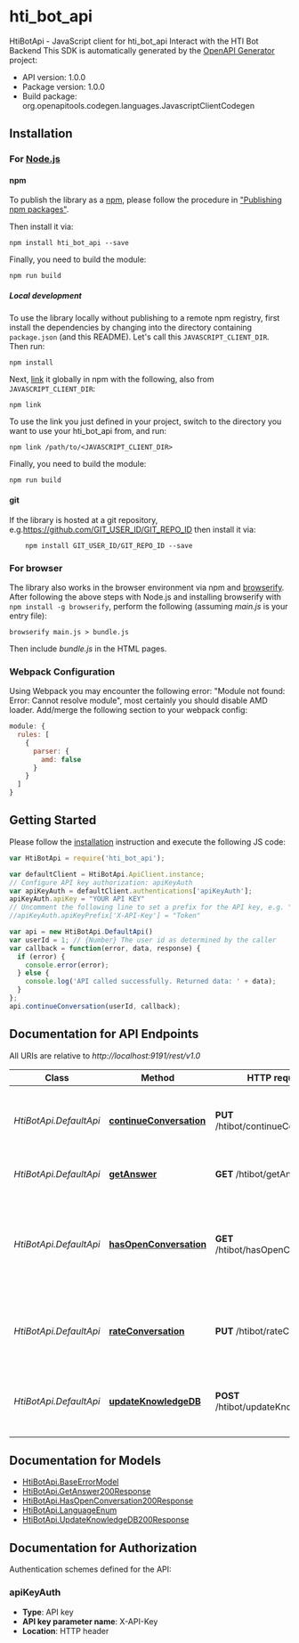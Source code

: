 # hti_bot_api

HtiBotApi - JavaScript client for hti_bot_api
Interact with the HTI Bot Backend
This SDK is automatically generated by the [OpenAPI Generator](https://openapi-generator.tech) project:

- API version: 1.0.0
- Package version: 1.0.0
- Build package: org.openapitools.codegen.languages.JavascriptClientCodegen

## Installation

### For [Node.js](https://nodejs.org/)

#### npm

To publish the library as a [npm](https://www.npmjs.com/), please follow the procedure in ["Publishing npm packages"](https://docs.npmjs.com/getting-started/publishing-npm-packages).

Then install it via:

```shell
npm install hti_bot_api --save
```

Finally, you need to build the module:

```shell
npm run build
```

##### Local development

To use the library locally without publishing to a remote npm registry, first install the dependencies by changing into the directory containing `package.json` (and this README). Let's call this `JAVASCRIPT_CLIENT_DIR`. Then run:

```shell
npm install
```

Next, [link](https://docs.npmjs.com/cli/link) it globally in npm with the following, also from `JAVASCRIPT_CLIENT_DIR`:

```shell
npm link
```

To use the link you just defined in your project, switch to the directory you want to use your hti_bot_api from, and run:

```shell
npm link /path/to/<JAVASCRIPT_CLIENT_DIR>
```

Finally, you need to build the module:

```shell
npm run build
```

#### git

If the library is hosted at a git repository, e.g.https://github.com/GIT_USER_ID/GIT_REPO_ID
then install it via:

```shell
    npm install GIT_USER_ID/GIT_REPO_ID --save
```

### For browser

The library also works in the browser environment via npm and [browserify](http://browserify.org/). After following
the above steps with Node.js and installing browserify with `npm install -g browserify`,
perform the following (assuming *main.js* is your entry file):

```shell
browserify main.js > bundle.js
```

Then include *bundle.js* in the HTML pages.

### Webpack Configuration

Using Webpack you may encounter the following error: "Module not found: Error:
Cannot resolve module", most certainly you should disable AMD loader. Add/merge
the following section to your webpack config:

```javascript
module: {
  rules: [
    {
      parser: {
        amd: false
      }
    }
  ]
}
```

## Getting Started

Please follow the [installation](#installation) instruction and execute the following JS code:

```javascript
var HtiBotApi = require('hti_bot_api');

var defaultClient = HtiBotApi.ApiClient.instance;
// Configure API key authorization: apiKeyAuth
var apiKeyAuth = defaultClient.authentications['apiKeyAuth'];
apiKeyAuth.apiKey = "YOUR API KEY"
// Uncomment the following line to set a prefix for the API key, e.g. "Token" (defaults to null)
//apiKeyAuth.apiKeyPrefix['X-API-Key'] = "Token"

var api = new HtiBotApi.DefaultApi()
var userId = 1; // {Number} The user id as determined by the caller
var callback = function(error, data, response) {
  if (error) {
    console.error(error);
  } else {
    console.log('API called successfully. Returned data: ' + data);
  }
};
api.continueConversation(userId, callback);

```

## Documentation for API Endpoints

All URIs are relative to *http://localhost:9191/rest/v1.0*

Class | Method | HTTP request | Description
------------ | ------------- | ------------- | -------------
*HtiBotApi.DefaultApi* | [**continueConversation**](docs/DefaultApi.md#continueConversation) | **PUT** /htibot/continueConversation | Requests further conversation in the ongoing conversation
*HtiBotApi.DefaultApi* | [**getAnswer**](docs/DefaultApi.md#getAnswer) | **GET** /htibot/getAnswer | Retrieves an answer to a user prompt.
*HtiBotApi.DefaultApi* | [**hasOpenConversation**](docs/DefaultApi.md#hasOpenConversation) | **GET** /htibot/hasOpenConversation | Checks whether user currently has any open conversation with the Bot Backend.
*HtiBotApi.DefaultApi* | [**rateConversation**](docs/DefaultApi.md#rateConversation) | **PUT** /htibot/rateConversation | Rates the currently open conversation as positive or negative.
*HtiBotApi.DefaultApi* | [**updateKnowledgeDB**](docs/DefaultApi.md#updateKnowledgeDB) | **POST** /htibot/updateKnowledgeDB | Updates the vector database with the uploaded zipfile.


## Documentation for Models

 - [HtiBotApi.BaseErrorModel](docs/BaseErrorModel.md)
 - [HtiBotApi.GetAnswer200Response](docs/GetAnswer200Response.md)
 - [HtiBotApi.HasOpenConversation200Response](docs/HasOpenConversation200Response.md)
 - [HtiBotApi.LanguageEnum](docs/LanguageEnum.md)
 - [HtiBotApi.UpdateKnowledgeDB200Response](docs/UpdateKnowledgeDB200Response.md)


## Documentation for Authorization


Authentication schemes defined for the API:
### apiKeyAuth


- **Type**: API key
- **API key parameter name**: X-API-Key
- **Location**: HTTP header

